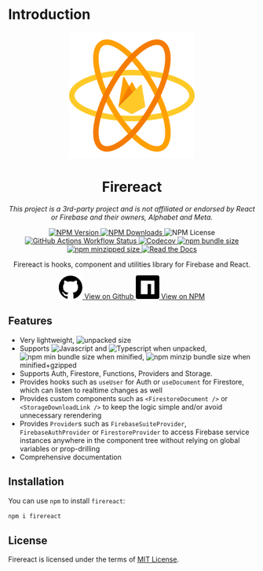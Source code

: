 # Introduction

<center>
<img src="assets/brand/logo.svg" width="256" alt="firereact logo" />
</center>

<h1 align="center">Firereact</h1>

<p align="center"><em>This project is a 3rd-party project and is not affiliated or endorsed by React or Firebase and their owners, Alphabet and Meta.</em></p>

<p align="center">
    <a href="https://www.npmjs.com/package/firereact">
        <img src="https://img.shields.io/npm/v/firereact?style=flat-square&amp;logo=npm&amp;logoColor=white" alt="NPM Version" />
    </a>
    <a href="https://www.npmjs.com/package/firereact">
        <img alt="NPM Downloads" src="https://img.shields.io/npm/dw/firereact" />
    </a>
    <img src="https://img.shields.io/npm/l/firereact?style=flat-square&amp;logo=npm&amp;logoColor=white" alt="NPM License" />
    <a href="https://github.com/erayerdin/firereact/actions">
        <img src="https://img.shields.io/github/actions/workflow/status/erayerdin/firereact/check.yaml?branch=main&amp;style=flat-square&amp;logo=github&amp;logoColor=white&amp;label=check" alt="GitHub Actions Workflow Status" />
    </a>
    <a href="https://app.codecov.io/gh/erayerdin/firereact">
        <img src="https://img.shields.io/codecov/c/github/erayerdin/firereact?token=Nw2dQOJfbC&amp;style=flat-square&amp;logo=codecov&amp;logoColor=white" alt="Codecov" />
    </a>
    <a href="https://bundlephobia.com/package/firereact@latest">
        <img alt="npm bundle size" src="https://img.shields.io/bundlephobia/min/firereact?style=flat-square&logo=bundlephobia&logoColor=white" />
    </a>
    <a href="https://bundlephobia.com/package/firereact@latest">
        <img alt="npm minzipped size" src="https://img.shields.io/bundlephobia/minzip/firereact?style=flat-square&logo=bundlephobia&logoColor=white" />
    </a>
    <a href="http://firereact.erayerdin.com/">
        <img src="https://img.shields.io/readthedocs/firereact?style=flat-square&amp;logo=readthedocs&amp;logoColor=white" alt="Read the Docs" />
    </a>
</p>

<p align="center">Firereact is hooks, component and utilities library for Firebase and React.</p>

<div align="center">
<a href="https://github.com/erayerdin/firereact/" class="md-button md-button--primary socialbutton">
    <img src="./assets/brand/github.svg" alt="github logo" />
    <span>View on Github</span>
</a>
<a href="https://www.npmjs.com/package/firereact" class="md-button md-button--primary socialbutton">
    <img src="./assets/brand/npm.svg" alt="github logo" />
    <span>View on NPM</span>
</a>
</div>

## Features

 - Very lightweight, ![unpacked size](https://img.shields.io/badge/dynamic/json?url=https%3A%2F%2Fregistry.npmjs.org%2Ffirereact%2Flatest&query=%24.dist.unpackedSize&suffix=%20bytes&style=flat-square&label=%20)
 - Supports ![Javascript](https://img.shields.io/badge/__-javascript-f7df1e?style=flat-square&logo=javascript&logoColor=white) and ![Typescript](https://img.shields.io/badge/__-typescript-3178c6?style=flat-square&logo=javascript&logoColor=white)
 when unpacked, ![npm min bundle size](https://img.shields.io/bundlephobia/min/firereact?style=flat-square&label=%20) when minified, ![npm minzip bundle size](https://img.shields.io/bundlephobia/minzip/firereact?style=flat-square&label=%20) when minified+gzipped
 - Supports Auth, Firestore, Functions, Providers and Storage.
 - Provides hooks such as `useUser` for Auth or `useDocument` for Firestore, which can listen to realtime changes as well
 - Provides custom components such as `<FirestoreDocument />` or `<StorageDownloadLink />` to keep the logic simple and/or avoid unnecessary rerendering
 - Provides `Provider`s such as `FirebaseSuiteProvider`, `FirebaseAuthProvider` or `FirestoreProvider` to access Firebase service instances anywhere in the component tree without relying on global variables or prop-drilling
 - Comprehensive documentation

## Installation

You can use `npm` to install `firereact`:

```bash
npm i firereact
```

## License

Firereact is licensed under the terms of [MIT License](https://www.tldrlegal.com/license/mit-license).

[npm_link]: https://www.npmjs.com/package/firereact
[actions_link]: https://github.com/erayerdin/firereact/actions
[codecov_link]: https://app.codecov.io/gh/erayerdin/firereact
[docs_link]: http://firereact.erayerdin.com/